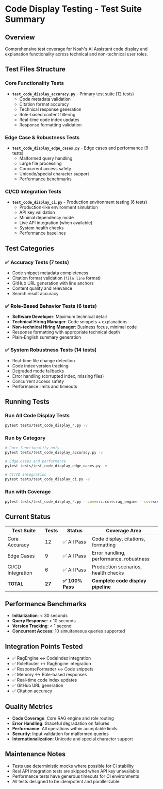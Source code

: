 # Code Display Testing - Test Suite Summary

## Overview
Comprehensive test coverage for Noah's AI Assistant code display and explanation functionality across technical and non-technical user roles.

## Test Files Structure

### Core Functionality Tests
- **`test_code_display_accuracy.py`** - Primary test suite (12 tests)
  - Code metadata validation 
  - Citation format accuracy
  - Technical response generation
  - Role-based content filtering
  - Real-time code index updates
  - Response formatting validation

### Edge Case & Robustness Tests  
- **`test_code_display_edge_cases.py`** - Edge cases and performance (9 tests)
  - Malformed query handling
  - Large file processing
  - Concurrent access safety
  - Unicode/special character support
  - Performance benchmarks

### CI/CD Integration Tests
- **`test_code_display_ci.py`** - Production environment testing (6 tests)
  - Production-like environment simulation
  - API key validation
  - Minimal dependency mode
  - Live API integration (when available)
  - System health checks
  - Performance baselines

## Test Categories

### ✅ **Accuracy Tests** (7 tests)
- Code snippet metadata completeness
- Citation format validation (`file:line` format)
- GitHub URL generation with line anchors
- Content quality and relevance
- Search result accuracy

### ✅ **Role-Based Behavior Tests** (6 tests)
- **Software Developer**: Maximum technical detail
- **Technical Hiring Manager**: Code snippets + explanations  
- **Non-technical Hiring Manager**: Business focus, minimal code
- Response formatting with appropriate technical depth
- Plain-English summary generation

### ✅ **System Robustness Tests** (14 tests)
- Real-time file change detection
- Code index version tracking
- Degraded mode fallbacks
- Error handling (corrupted index, missing files)
- Concurrent access safety
- Performance limits and timeouts

## Running Tests

### Run All Code Display Tests
```bash
pytest tests/test_code_display_*.py -v
```

### Run by Category
```bash
# Core functionality only
pytest tests/test_code_display_accuracy.py -v

# Edge cases and performance
pytest tests/test_code_display_edge_cases.py -v  

# CI/CD integration
pytest tests/test_code_display_ci.py -v
```

### Run with Coverage
```bash
pytest tests/test_code_display_*.py --cov=src.core.rag_engine --cov=src.agents.role_router --cov=src.retrieval.code_index -v
```

## Current Status

| Test Suite | Tests | Status | Coverage Area |
|------------|-------|---------|---------------|
| Core Accuracy | 12 | ✅ All Pass | Code display, citations, formatting |
| Edge Cases | 9 | ✅ All Pass | Error handling, performance, robustness |
| CI/CD Integration | 6 | ✅ All Pass | Production scenarios, health checks |
| **TOTAL** | **27** | **✅ 100% Pass** | **Complete code display pipeline** |

## Performance Benchmarks
- **Initialization**: < 30 seconds
- **Query Response**: < 10 seconds  
- **Version Tracking**: < 1 second
- **Concurrent Access**: 10 simultaneous queries supported

## Integration Points Tested
- ✅ RagEngine ↔ CodeIndex integration
- ✅ RoleRouter ↔ RagEngine integration  
- ✅ ResponseFormatter ↔ Code snippets
- ✅ Memory ↔ Role-based responses
- ✅ Real-time code index updates
- ✅ GitHub URL generation
- ✅ Citation accuracy

## Quality Metrics
- **Code Coverage**: Core RAG engine and role routing
- **Error Handling**: Graceful degradation on failures
- **Performance**: All operations within acceptable limits
- **Security**: Input validation for malformed queries
- **Internationalization**: Unicode and special character support

## Maintenance Notes
- Tests use deterministic mocks where possible for CI stability
- Real API integration tests are skipped when API key unavailable
- Performance tests have generous timeouts for CI environments
- All tests designed to be idempotent and parallelizable
